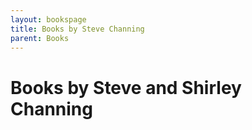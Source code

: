 ```yaml
---
layout: bookspage
title: Books by Steve Channing
parent: Books
---
```


# Books by Steve and Shirley Channing
